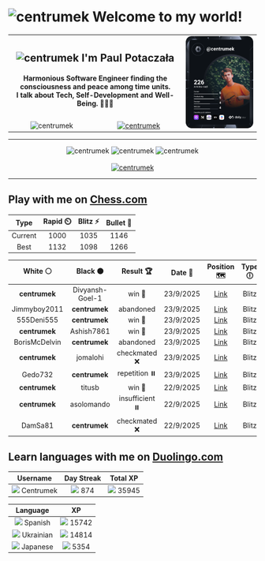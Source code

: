 <h1>
  <img
    src="https://emojis.slackmojis.com/emojis/images/1531849430/4246/blob-sunglasses.gif"
    width="30"
    alt="centrumek"
  />
  Welcome to my world!
</h1>

<table>
  <tbody>
    <tr>
      <td align="center" width="70%" colspan="2">
        <h2>
          <img
            src="https://raw.githubusercontent.com/MartinHeinz/MartinHeinz/master/wave.gif"
            width="30px"
            alt="centrumek"
          />
          I'm Paul Potaczała
        </h2>
        <h4>
          Harmonious Software Engineer finding the consciousness and peace among time units.
          <br/>
          I talk about Tech, Self-Development and Well-Being. 🌿🧘🚀
        </h4>
      </td>
      <td width="30%" rowspan="2">
        <a href="https://app.daily.dev/centrumek">
          <img
            src="./devcard.svg"
            alt="centrumek"
          />
        </a>
      </td>
    </tr>
    <tr align="center">
      <td>
        <img
          src="https://komarev.com/ghpvc/?username=centrumek&label=visitors&color=0e75b6&style=flat"
          alt="centrumek"
        >
      </td>
      <td>
        <a href="https://stackoverflow.com/users/14496012/centrumek">
          <img
            src="https://stackoverflow.com/users/flair/14496012.png?theme=dark"
            alt="centrumek"
          >
        </a>
      </td>
    </tr>
  </tbody>
</table>

---
<div align="center">
  <img 
    src="https://github-readme-stats.vercel.app/api?username=centrumek&show_icons=true&count_private=true&theme=dark&hide_border=true&hide=issues,contribs&bg_color=00000000"
    alt="centrumek"
  />
  <img
    src="https://github-readme-stats.vercel.app/api/top-langs/?username=centrumek&layout=compact&hide_border=true&theme=dark&bg_color=00000000&langs_count=6&exclude_repo=air-statistic-app"
    alt="centrumek"
  />
  <img 
    src="https://github-readme-streak-stats.herokuapp.com?user=centrumek&theme=dark&hide_border=true&background=FFFFFF00"
    alt="centrumek"
  />
  <br/>
  <br/>
  <a href="https://www.buymeacoffee.com/centrumek">
    <img
      src="https://cdn.buymeacoffee.com/buttons/v2/default-orange.png"
      height="50"
      width="210"
      alt="centrumek"
    />
  </a>
</div>

---

## Play with me on [Chess.com](https://www.chess.com/member/centrumek)

<div align="center">
<!--START_SECTION:chessStats-->
<!-- Automatically generated with https://github.com/Balastrong/chess-stats-action -->

| Type | Rapid ⏲️ | Blitz ⚡ | Bullet 🔫 |
|:---:|:---:|:---:|:---:|
| Current | 1000 | 1035 | 1146 |
| Best | 1132 | 1098 | 1266 |

| White ⚪ | Black ⚫ | Result 🏆 | Date 📅 | Position 🗺️ | Type 🕕 |
|:---:|:---:|:---:|:---:|:---:|:---:|
| **centrumek** | Divyansh-Goel-1 | win 🥇 | 23/9/2025 | <a href="http://www.ee.unb.ca/cgi-bin/tervo/fen.pl?select=8/6pp/8/k1pp4/2b1p1P1/2K1P2P/8/3B4 b - - 13 49">Link</a> | Blitz |
| Jimmyboy2011 | **centrumek** | abandoned  | 23/9/2025 | <a href="http://www.ee.unb.ca/cgi-bin/tervo/fen.pl?select=7k/Q1B3pp/1p1p2p1/1B2p3/1P2P1n1/3P2P1/P1P1K3/R6R b - - 0 22">Link</a> | Blitz |
| 555Deni555 | **centrumek** | win 🥇 | 23/9/2025 | <a href="http://www.ee.unb.ca/cgi-bin/tervo/fen.pl?select=5b1k/8/7p/6p1/1P6/P4pPq/5P2/4R1K1 w - - 0 36">Link</a> | Blitz |
| **centrumek** | Ashish7861 | win 🥇 | 23/9/2025 | <a href="http://www.ee.unb.ca/cgi-bin/tervo/fen.pl?select=5rk1/pr2qppp/2p5/pP6/P7/1QP2P2/5P1P/2KR3R b - - 0 20">Link</a> | Blitz |
| BorisMcDelvin | **centrumek** | abandoned  | 23/9/2025 | <a href="http://www.ee.unb.ca/cgi-bin/tervo/fen.pl?select=1r6/p3pk1p/8/2P1Np2/6p1/3r4/P3NPPP/R3K2R b KQ - 1 22">Link</a> | Blitz |
| **centrumek** | jomalohi | checkmated ❌ | 23/9/2025 | <a href="http://www.ee.unb.ca/cgi-bin/tervo/fen.pl?select=3N4/6pp/4pp2/2Pp4/2kPn1P1/R3PK2/5r1P/4N3 w - - 6 38">Link</a> | Blitz |
| Gedo732 | **centrumek** | repetition ⏸️ | 23/9/2025 | <a href="http://www.ee.unb.ca/cgi-bin/tervo/fen.pl?select=8/4Qpkp/6p1/4P3/8/P6P/5PP1/2q3K1 w - - 9 35">Link</a> | Blitz |
| **centrumek** | titusb | win 🥇 | 22/9/2025 | <a href="http://www.ee.unb.ca/cgi-bin/tervo/fen.pl?select=8/8/7r/5bp1/8/5Rkp/8/6K1 b - - 0 56">Link</a> | Blitz |
| **centrumek** | asolomando | insufficient ⏸️ | 22/9/2025 | <a href="http://www.ee.unb.ca/cgi-bin/tervo/fen.pl?select=8/8/8/8/2kb4/8/8/1K6 w - - 0 84">Link</a> | Blitz |
| DamSa81 | **centrumek** | checkmated ❌ | 22/9/2025 | <a href="http://www.ee.unb.ca/cgi-bin/tervo/fen.pl?select=1RQk3r/4bp2/5n1p/1p2p3/1P5N/2P1q1P1/6PP/1N3R1K b - - 0 21">Link</a> | Blitz |

<!--END_SECTION:chessStats-->
</div>

## Learn languages with me on [Duolingo.com](https://www.duolingo.com/profile/Centrumek)

<div align="center">
<!--START_SECTION:duolingoStats-->
<!-- Automatically generated with https://github.com/centrumek/duolingo-readme-stats-->

| Username | Day Streak | Total XP |
|:---:|:---:|:---:|
| <img src="https://raw.githubusercontent.com/centrumek/duolingo-readme-stats/main/assets/duolingo.png" height="12"> Centrumek | <img src="https://raw.githubusercontent.com/centrumek/duolingo-readme-stats/main/assets/streakinactive.svg" height="12"> 874 | <img src="https://raw.githubusercontent.com/centrumek/duolingo-readme-stats/main/assets/xp.svg" height="12"> 35945 |

| Language | XP |
|:---:|:---:|
| <img src="https://raw.githubusercontent.com/centrumek/duolingo-readme-stats/main/assets/langs/spanish.svg" height="12"> Spanish | <img src="https://raw.githubusercontent.com/centrumek/duolingo-readme-stats/main/assets/xp.svg" height="12"> 15742 |
| <img src="https://raw.githubusercontent.com/centrumek/duolingo-readme-stats/main/assets/langs/ukrainian.svg" height="12"> Ukrainian | <img src="https://raw.githubusercontent.com/centrumek/duolingo-readme-stats/main/assets/xp.svg" height="12"> 14814 |
| <img src="https://raw.githubusercontent.com/centrumek/duolingo-readme-stats/main/assets/langs/japanese.svg" height="12"> Japanese | <img src="https://raw.githubusercontent.com/centrumek/duolingo-readme-stats/main/assets/xp.svg" height="12"> 5354 |

<!--END_SECTION:duolingoStats-->
</div>
<!--
**centrumek/centrumek** is a ✨ _special_ ✨ repository because its `README.md` (this file) appears on your GitHub profile.

Here are some ideas to get you started:

- 🔭 I’m currently working on ...
- 🌱 I’m currently learning ...
- 👯 I’m looking to collaborate on ...
- 🤔 I’m looking for help with ...
- 💬 Ask me about ...
- 📫 How to reach me: ...
- 😄 Pronouns: ...
- ⚡ Fun fact: ...
-->
